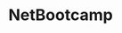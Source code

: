 # NetBootcamp        
        
    
     
            
      
         
          
      
   
   
  
  
  
 
 
